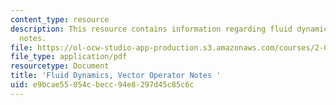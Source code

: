 ```yaml
---
content_type: resource
description: This resource contains information regarding fluid dynamics, vector operator
  notes.
file: https://ol-ocw-studio-app-production.s3.amazonaws.com/courses/2-06-fluid-dynamics-spring-2013/e9bcae55054cbecc94e8297d45c85c6c_MIT2_06S13_notes_vo.pdf
file_type: application/pdf
resourcetype: Document
title: 'Fluid Dynamics, Vector Operator Notes '
uid: e9bcae55-054c-becc-94e8-297d45c85c6c
---
```

